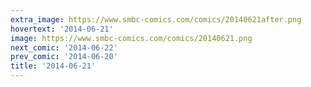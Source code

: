 ```yaml
---
extra_image: https://www.smbc-comics.com/comics/20140621after.png
hovertext: '2014-06-21'
image: https://www.smbc-comics.com/comics/20140621.png
next_comic: '2014-06-22'
prev_comic: '2014-06-20'
title: '2014-06-21'
---
```


